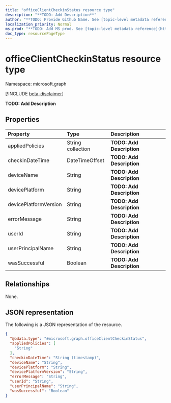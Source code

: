 ```yaml
---
title: "officeClientCheckinStatus resource type"
description: "**TODO: Add Description**"
author: "**TODO: Provide Github Name. See [topic-level metadata reference](https://msgo.azurewebsites.net/add/document/guidelines/metadata.html#topic-level-metadata)**"
localization_priority: Normal
ms.prod: "**TODO: Add MS prod. See [topic-level metadata reference](https://msgo.azurewebsites.net/add/document/guidelines/metadata.html#topic-level-metadata)**"
doc_type: resourcePageType
---
```


# officeClientCheckinStatus resource type

Namespace: microsoft.graph

[!INCLUDE [beta-disclaimer](../../includes/beta-disclaimer.md)]

**TODO: Add Description**

## Properties
|Property|Type|Description|
|:---|:---|:---|
|appliedPolicies|String collection|**TODO: Add Description**|
|checkinDateTime|DateTimeOffset|**TODO: Add Description**|
|deviceName|String|**TODO: Add Description**|
|devicePlatform|String|**TODO: Add Description**|
|devicePlatformVersion|String|**TODO: Add Description**|
|errorMessage|String|**TODO: Add Description**|
|userId|String|**TODO: Add Description**|
|userPrincipalName|String|**TODO: Add Description**|
|wasSuccessful|Boolean|**TODO: Add Description**|

## Relationships
None.

## JSON representation
The following is a JSON representation of the resource.
<!-- {
  "blockType": "resource",
  "@odata.type": "microsoft.graph.officeClientCheckinStatus"
}
-->
``` json
{
  "@odata.type": "#microsoft.graph.officeClientCheckinStatus",
  "appliedPolicies": [
    "String"
  ],
  "checkinDateTime": "String (timestamp)",
  "deviceName": "String",
  "devicePlatform": "String",
  "devicePlatformVersion": "String",
  "errorMessage": "String",
  "userId": "String",
  "userPrincipalName": "String",
  "wasSuccessful": "Boolean"
}
```

